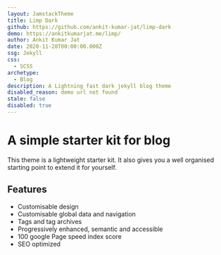 ```yaml
---
layout: JamstackTheme
title: Limp Dark
github: https://github.com/ankit-kumar-jat/limp-dark
demo: https://ankitkumarjat.me/limp/
author: Ankit Kumar Jat
date: 2020-11-28T00:00:00.000Z
ssg: Jekyll
css:
  - SCSS
archetype:
  - Blog
description: A Lightning fast dark jekyll blog theme
disabled_reason: demo url not found
stale: false
disabled: true
---
```


# A simple starter kit for blog

This theme is a lightweight starter kit. It also gives you a well organised starting point to extend it for yourself.

## Features

- Customisable design
- Customisable global data and navigation
- Tags and tag archives
- Progressively enhanced, semantic and accessible
- 100 google Page speed index score
- SEO optimized
